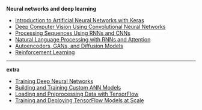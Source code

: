 __Neural networks and deep learning__

- [Introduction to Artificial Neural Networks with Keras](./anns.ipynb)
- [Deep Computer Vision Using Convolutional Neural Networks](./cnn.ipynb)
- [Processing Sequences Using RNNs and CNNs](./seq.ipynb)
- [Natural Language Processing with RNNs and Attention](./lan.ipynb)
- [Autoencoders, GANs, and Diffusion Models](./gen.ipynb)
- [Reinforcement Learning](./rl.ipynb)

- ---

__extra__
- [Training Deep Neural Networks](./dnn.ipynb)
- [Building and Training Custom ANN Models](./cann.ipynb)
- [Loading and Preprocessing Data with TensorFlow](./tf.ipynb)
- [Training and Deploying TensorFlow Models at Scale](./td.ipynb)